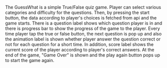 The GuessWhat is a simple True/False quiz game. Player can select various categories and difficulty for the questions. Then, by pressing the start button, the data according to player's choices is fetched from api and the game starts. There is a question label shows which question player is in and there is progress bar to show the progress of the game to the player. Every time player tap the true or false button, the next question is pop up and also the animation label is shown whether player answer the question correct or not for each question for a short time. In addition, score label shows the current score of the player according to player's correct answers. At the end of the game, "Game Over" is shown and the play again button pops up to start the game again.

